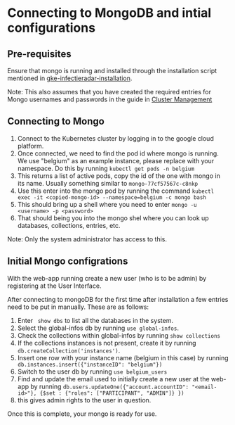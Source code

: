 # Connecting to MongoDB and intial configurations

## Pre-requisites

Ensure that mongo is running and installed through the installation script mentioned in [gke-infectieradar-installation](https://github.com/influenzanet/infectieradar-setup-guide/blob/main/installation/3-install-infectieradar-gke.md). 

Note: This also assumes that you have created the required entries for Mongo usernames and passwords in the guide in [Cluster Management](https://github.com/InfectieradarBE/cluster-management)

## Connecting to Mongo

1. Connect to the Kubernetes cluster by logging in to the google cloud platform.
2. Once connected, we need to find the pod id where mongo is running. We use "belgium" as an example instance, please replace with your namespace. Do this by running ```kubectl get pods -n belgium```
3. This returns a list of active pods, copy the id of the one with mongo in its name. Usually something similar to ```mongo-77cf57567c-c8nkp```
4. Use this enter into the mongo pod by running the command ``` kubectl exec -it <copied-mongo-id> --namespace=belgium -c mongo bash ```
5. This should bring up a shell where you need to enter ``` mongo -u <username> -p <password> ```
6. That should being you into the mongo shel where you can look up databases, collections, entries, etc.

Note: Only the system administrator has access to this.

## Initial Mongo configrations

With the web-app running create a new user (who is to be admin) by registering at the User Interface.

After connecting to mongoDB for the first time after installation a few entries need to be put in manually. These are as follows:

1. Enter ``` show dbs``` to list all the databases in the system.
2. Select the global-infos db by running ``` use global-infos ```.
3. Check the collections within global-infos by running ``` show collections ```
4. If the collections instances is not present, create it by running ``` db.createCollection('instances') ```.
5. Insert one row with your instance name (belgium in this case) by running ``` db.instances.insert({"instanceID": "belgium"})```
6. Switch to the user db by running ``` use belgium_users ```
7. Find and update the email used to initially create a new user at the web-app by running ```db.users.updateOne({"account.accountID": "<email-id>"}, {$set : {"roles": ["PARTICIPANT", "ADMIN"]} }) ```
8. this gives admin rights to the user in question.

Once this is complete, your mongo is ready for use.